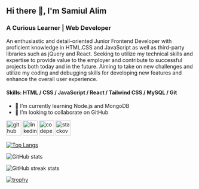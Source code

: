 ## Hi there 👋, I'm Samiul Alim
### A Curious Learner | Web Developer

An enthusiastic and detail-oriented Junior Frontend Developer with 
proficient knowledge in HTML.CSS and JavaScript as well as third-party libraries such as jQuery and React. Seeking to utilize my technical skills and expertise to provide value to the employer and contribute to successful projects both today and in the future. Aiming to take on new challenges and utilize my coding and debugging skills for developing new features and enhance the overall user experience.


#### Skills: HTML / CSS /  JavaScript /  React / Tailwind CSS / MySQL / Git

- 🌱 I’m currently learning Node.js and MongoDB 
- 👯 I’m looking to collaborate on GitHub

  
[<img src='https://cdn.jsdelivr.net/npm/simple-icons@3.0.1/icons/github.svg' alt='github' height='40'>](https://github.com/Samiul-25)  [<img src='https://cdn.jsdelivr.net/npm/simple-icons@3.0.1/icons/linkedin.svg' alt='linkedin' height='40'>](https://www.linkedin.com/in/https://www.linkedin.com/in/md-samiul-alim-7587341b2//)  [<img src='https://cdn.jsdelivr.net/npm/simple-icons@3.0.1/icons/codepen.svg' alt='codepen' height='40'>](https://codepen.io/https://codepen.io/Samiul-Alim-Shakil)  [<img src='https://cdn.jsdelivr.net/npm/simple-icons@3.0.1/icons/stackoverflow.svg' alt='stackoverflow' height='40'>](https://stackoverflow.com/users/https://stackoverflow.com/users/19216644/samiul-alim-shakil)

[![Top Langs](https://github-readme-stats.vercel.app/api/top-langs/?username=Samiul-25)](https://github.com/anuraghazra/github-readme-stats)

![GitHub stats](https://github-readme-stats.vercel.app/api?username=Samiul-25&show_icons=true)  

![GitHub streak stats](https://streak-stats.demolab.com/?user=Samiul-25)

[![trophy](https://github-profile-trophy.vercel.app/?username=Samiul-25)](https://github.com/ryo-ma/github-profile-trophy)

  

